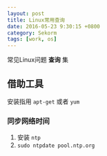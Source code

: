 ```yaml
---
layout: post
title: Linux常用查询
date: 2016-05-23 9:30:15 +0800
category: Sekorm
tags: [work, os]
---
```


常见Linux问题 **查询** 集

## 借助工具

安装指用 `apt-get` 或者 `yum`

### 同步网络时间

1. 安装 `ntp`
2. `sudo ntpdate pool.ntp.org`
